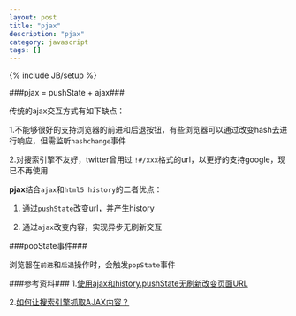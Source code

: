 ```yaml
---
layout: post
title: "pjax"
description: "pjax"
category: javascript
tags: []
---
```

{% include JB/setup %}


###pjax = pushState + ajax###

  传统的ajax交互方式有如下缺点：
  
  1.不能够很好的支持浏览器的前进和后退按钮，有些浏览器可以通过改变hash去进行响应，但需监听`hashchange`事件
  
  2.对搜索引擎不友好，twitter曾用过 `!#/xxx`格式的url，以更好的支持google，现已不再使用
  
  **pjax**结合`ajax`和`html5 history`的二者优点：
  
  1. 通过`pushState`改变url，并产生history
  
  2. 通过`ajax`改变内容，实现异步无刷新交互
  
###popState事件###

浏览器在`前进`和`后退`操作时，会触发`popState`事件


###参考资料###
1.[使用ajax和history.pushState无刷新改变页面URL](http://www.welefen.com/use-ajax-and-pushstate.html)

2.[如何让搜索引擎抓取AJAX内容？](http://www.ruanyifeng.com/blog/2013/07/how_to_make_search_engines_find_ajax_content.html)
  
  


